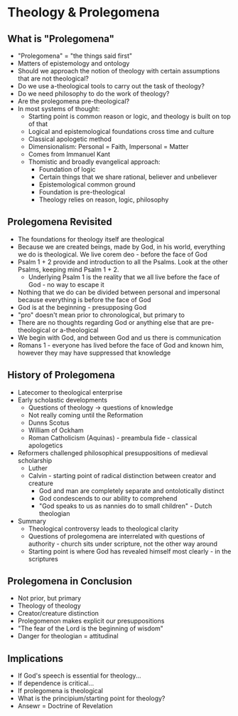 # Theology & Prolegomena

## What is "Prolegomena"

  * "Prolegomena" = "the things said first"
  * Matters of epistemology and ontology
  * Should we approach the notion of theology with certain assumptions that are not theological?
  * Do we use a-theological tools to carry out the task of theology?
  * Do we need philosophy to do the work of theology?
  * Are the prolegomena pre-theological?
  * In most systems of thought: 
    * Starting point is common reason or logic, and theology is built on top of that
    * Logical and epistemological foundations cross time and culture
    * Classical apologetic method
    * Dimensionalism: Personal = Faith, Impersonal = Matter
    * Comes from Immanuel Kant
    * Thomistic and broadly evangelical approach:
      * Foundation of logic
      * Certain things that we share rational, believer and unbeliever
      * Epistemological common ground
      * Foundation is pre-theological
      * Theology relies on reason, logic, philosophy

## Prolegomena Revisited

  * The foundations for theology itself are theological
  * Because we are created beings, made by God, in his world, everything we do is theological.  We live corem deo - before the face of God
  * Psalm 1 + 2 provide and introduction to all the Psalms.  Look at the other Psalms, keeping mind Psalm 1 + 2.
    * Underlying Psalm 1 is the reality that we all live before the face of God - no way to escape it
  * Nothing that we do can be divided between personal and impersonal because everything is before the face of God
  * God is at the beginning - presupposing God
  * "pro" doesn't mean prior to chronological, but primary to
  * There are no thoughts regarding God or anything else that are pre-theological or a-theological
  * We begin with God, and between God and us there is communication
  * Romans 1 - everyone has lived before the face of God and known him, however they may have suppressed that knowledge

## History of Prolegomena

  * Latecomer to theological enterprise
  * Early scholastic developments
    * Questions of theology -> questions of knowledge
    * Not really coming until the Reformation
    * Dunns Scotus
    * William of Ockham
    * Roman Catholicism (Aquinas) - preambula fide - classical apologetics
  * Reformers challenged philosophical presuppositions of medieval scholarship
    * Luther
    * Calvin - starting point of radical distinction between creator and creature
      * God and man are completely separate and ontolotically distinct
      * God condescends to our ability to comprehend
      * "God speaks to us as nannies do to small children" - Dutch theologian
  * Summary
    * Theological controversy leads to theological clarity
    * Questions of prolegomena are interrelated with questions of authority - church sits under scripture, not the other way around
    * Starting point is where God has revealed himself most clearly - in the scriptures

## Prolegomena in Conclusion

  * Not prior, but primary
  * Theology of theology
  * Creator/creature distinction
  * Prolegomenon makes explicit our presuppositions
  * "The fear of the Lord is the beginning of wisdom"
  * Danger for theologian = attitudinal

## Implications

  * If God's speech is essential for theology...
  * If dependence is critical...
  * If prolegomena is theological
  * What is the principium/starting point for theology?
  * Ansewr = Doctrine of Revelation

